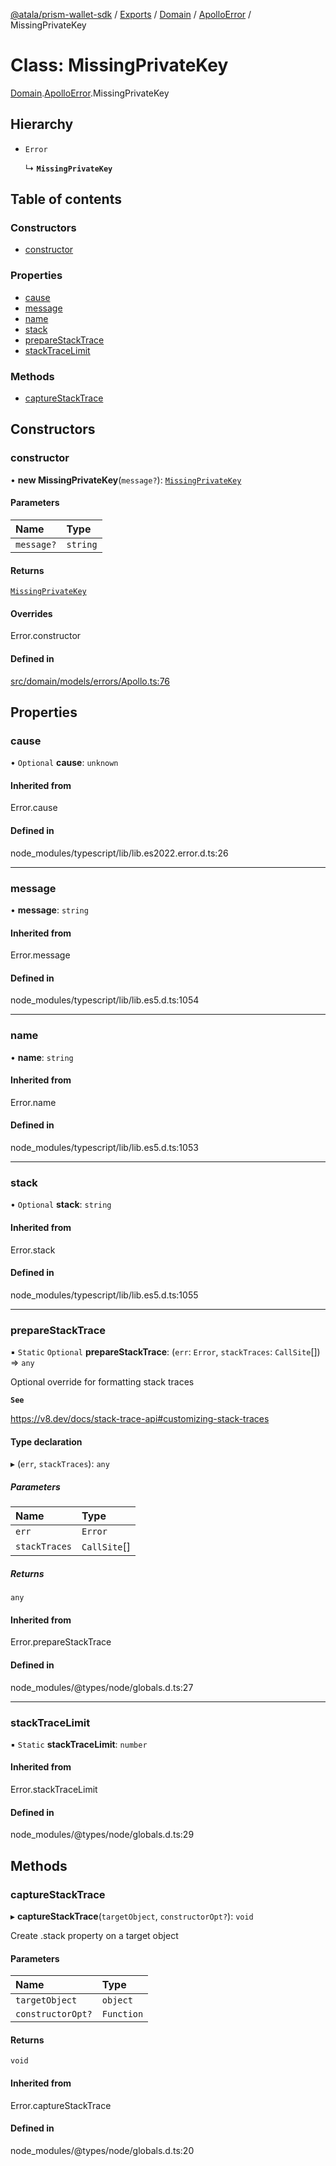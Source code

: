[@atala/prism-wallet-sdk](../README.md) / [Exports](../modules.md) / [Domain](../modules/Domain.md) / [ApolloError](../modules/Domain.ApolloError.md) / MissingPrivateKey

# Class: MissingPrivateKey

[Domain](../modules/Domain.md).[ApolloError](../modules/Domain.ApolloError.md).MissingPrivateKey

## Hierarchy

- `Error`

  ↳ **`MissingPrivateKey`**

## Table of contents

### Constructors

- [constructor](Domain.ApolloError.MissingPrivateKey.md#constructor)

### Properties

- [cause](Domain.ApolloError.MissingPrivateKey.md#cause)
- [message](Domain.ApolloError.MissingPrivateKey.md#message)
- [name](Domain.ApolloError.MissingPrivateKey.md#name)
- [stack](Domain.ApolloError.MissingPrivateKey.md#stack)
- [prepareStackTrace](Domain.ApolloError.MissingPrivateKey.md#preparestacktrace)
- [stackTraceLimit](Domain.ApolloError.MissingPrivateKey.md#stacktracelimit)

### Methods

- [captureStackTrace](Domain.ApolloError.MissingPrivateKey.md#capturestacktrace)

## Constructors

### constructor

• **new MissingPrivateKey**(`message?`): [`MissingPrivateKey`](Domain.ApolloError.MissingPrivateKey.md)

#### Parameters

| Name | Type |
| :------ | :------ |
| `message?` | `string` |

#### Returns

[`MissingPrivateKey`](Domain.ApolloError.MissingPrivateKey.md)

#### Overrides

Error.constructor

#### Defined in

[src/domain/models/errors/Apollo.ts:76](https://github.com/hyperledger/identus-edge-agent-sdk-ts/blob/70efa8b16122ab132f36ab1c9f2ac30b3a4b3176/src/domain/models/errors/Apollo.ts#L76)

## Properties

### cause

• `Optional` **cause**: `unknown`

#### Inherited from

Error.cause

#### Defined in

node_modules/typescript/lib/lib.es2022.error.d.ts:26

___

### message

• **message**: `string`

#### Inherited from

Error.message

#### Defined in

node_modules/typescript/lib/lib.es5.d.ts:1054

___

### name

• **name**: `string`

#### Inherited from

Error.name

#### Defined in

node_modules/typescript/lib/lib.es5.d.ts:1053

___

### stack

• `Optional` **stack**: `string`

#### Inherited from

Error.stack

#### Defined in

node_modules/typescript/lib/lib.es5.d.ts:1055

___

### prepareStackTrace

▪ `Static` `Optional` **prepareStackTrace**: (`err`: `Error`, `stackTraces`: `CallSite`[]) => `any`

Optional override for formatting stack traces

**`See`**

https://v8.dev/docs/stack-trace-api#customizing-stack-traces

#### Type declaration

▸ (`err`, `stackTraces`): `any`

##### Parameters

| Name | Type |
| :------ | :------ |
| `err` | `Error` |
| `stackTraces` | `CallSite`[] |

##### Returns

`any`

#### Inherited from

Error.prepareStackTrace

#### Defined in

node_modules/@types/node/globals.d.ts:27

___

### stackTraceLimit

▪ `Static` **stackTraceLimit**: `number`

#### Inherited from

Error.stackTraceLimit

#### Defined in

node_modules/@types/node/globals.d.ts:29

## Methods

### captureStackTrace

▸ **captureStackTrace**(`targetObject`, `constructorOpt?`): `void`

Create .stack property on a target object

#### Parameters

| Name | Type |
| :------ | :------ |
| `targetObject` | `object` |
| `constructorOpt?` | `Function` |

#### Returns

`void`

#### Inherited from

Error.captureStackTrace

#### Defined in

node_modules/@types/node/globals.d.ts:20
